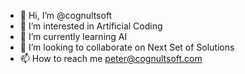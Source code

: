 - 👋 Hi, I’m @cognultsoft
- 👀 I’m interested in Artificial Coding
- 🌱 I’m currently learning AI
- 💞️ I’m looking to collaborate on Next Set of Solutions
- 📫 How to reach me peter@cognultsoft.com

<!---
cognultsoft/cognultsoft is a ✨ special ✨ repository because its `README.md` (this file) appears on your GitHub profile.
You can click the Preview link to take a look at your changes.
--->
